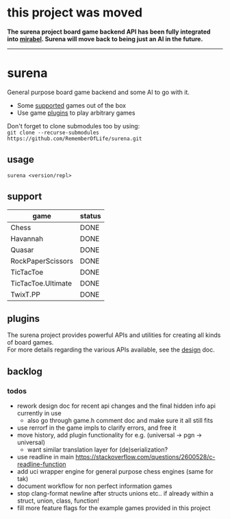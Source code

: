 # this project was moved
**The surena project board game backend API has been fully integrated into [mirabel](https://github.com/RememberOfLife/mirabel). Surena will move back to being just an AI in the future.**

---

# surena

General purpose board game backend and some AI to go with it.
* Some [supported](#support) games out of the box
* Use game [plugins](#plugins) to play arbitrary games

Don't forget to clone submodules too by using:  
`git clone --recurse-submodules https://github.com/RememberOfLife/surena.git`

## usage
`surena <version/repl>`

## support
|game|status|
|---|---|
|Chess|DONE|
|Havannah|DONE|
|Quasar|DONE|
|RockPaperScissors|DONE|
|TicTacToe|DONE|
|TicTacToe.Ultimate|DONE|
|TwixT.PP|DONE|

## plugins
The surena project provides powerful APIs and utilities for creating all kinds of board games.  
For more details regarding the various APIs available, see the [design](./docs/design.md) doc.

## backlog

### todos
* rework design doc for recent api changes and the final hidden info api currently in use
  * also go through game.h comment doc and make sure it all still fits
* use rerrorf in the game impls to clarify errors, and free it
* move history, add plugin functionality for e.g. (universal -> pgn -> universal)
  * want similar translation layer for (de)serialization?
* use readline in main https://stackoverflow.com/questions/2600528/c-readline-function
* add uci wrapper engine for general purpose chess engines (same for tak)
* document workflow for non perfect information games
* stop clang-format newline after structs unions etc.. if already within a struct, union, class, function!
* fill more feature flags for the example games provided in this project
